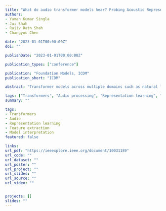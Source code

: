 ```yaml
---
title: "What do audio transformer models hear? Probing Acoustic Representations for Language Delivery and its Structure"
authors:
- Yaman Kumar Singla
- Jui Shah
- Rajiv Ratn Shah
- Changyou Chen

date: "2023-01-01T00:00:00Z"
doi: ""

publishDate: "2023-01-01T00:00:00Z"

publication_types: ["conference"]

publication: "Foundation Models, ICDM"
publication_short: "ICDM"

abstract: "Transformer models across multiple domains such as natural language processing and speech form an unavoidable part of the tech stack of practitioners and researchers alike. Au-dio transformers that exploit representational learning to train on unlabeled speech have recently been used for tasks from speaker verification to discourse-coherence with much success. However, little is known about what these models learn and represent in the high-dimensional latent space. In this paper, we interpret two such recent state-of-the-art models, wav2vec2.0 and Mockingjay, on linguistic and acoustic features. We probe each of their layers to understand what it is learning and at the same time, we draw a distinction between the two models. By comparing their performance across a wide variety of settings including native, non-native, read and spontaneous speeches, we also show how much these models are able to learn transferable features. Our results show that the models are capable of significantly capturing a wide range of characteristics such as audio, fluency, supraseg-mental pronunciation, and even syntactic and semantic text-based characteristics. For each category of characteristics, we identify a learning pattern for each framework and conclude which model and which layer of that model is better for a specific category of feature to choose for feature extraction for downstream tasks."

tags: ["Transformers", "Audio processing", "Representation learning", "Feature extraction", "Model comparison"]
summary: ""

tags:
- Transformers
- Audio
- Representation learning
- Feature extraction
- Model interpretation
featured: false

links:
url_pdf: "https://ieeexplore.ieee.org/document/10031189"
url_code: ""
url_dataset: ""
url_poster: ""
url_project: ""
url_slides: ""
url_source: ""
url_video: ""


projects: []
slides: ""
---
```


